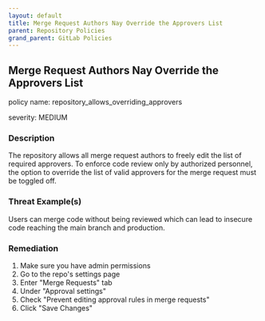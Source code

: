 ```yaml
---
layout: default
title: Merge Request Authors Nay Override the Approvers List
parent: Repository Policies
grand_parent: GitLab Policies
---
```



## Merge Request Authors Nay Override the Approvers List
policy name: repository_allows_overriding_approvers

severity: MEDIUM

### Description
The repository allows all merge request authors to freely edit the list of required approvers. To enforce code review only by authorized personnel, the option to override the list of valid approvers for the merge request must be toggled off.

### Threat Example(s)
Users can merge code without being reviewed which can lead to insecure code reaching the main branch and production.



### Remediation
1. Make sure you have admin permissions
2. Go to the repo's settings page
3. Enter "Merge Requests" tab
4. Under "Approval settings"
5. Check "Prevent editing approval rules in merge requests"
6. Click "Save Changes"



